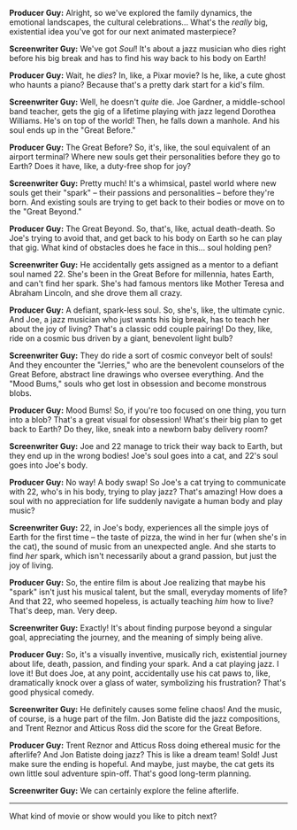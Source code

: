 **Producer Guy:** Alright, so we've explored the family dynamics, the emotional landscapes, the cultural celebrations... What's the *really* big, existential idea you've got for our next animated masterpiece?

**Screenwriter Guy:** We've got *Soul*! It's about a jazz musician who dies right before his big break and has to find his way back to his body on Earth!

**Producer Guy:** Wait, he *dies*? In, like, a Pixar movie? Is he, like, a cute ghost who haunts a piano? Because that's a pretty dark start for a kid's film.

**Screenwriter Guy:** Well, he doesn't *quite* die. Joe Gardner, a middle-school band teacher, gets the gig of a lifetime playing with jazz legend Dorothea Williams. He's on top of the world! Then, he falls down a manhole. And his soul ends up in the "Great Before."

**Producer Guy:** The Great Before? So, it's, like, the soul equivalent of an airport terminal? Where new souls get their personalities before they go to Earth? Does it have, like, a duty-free shop for joy?

**Screenwriter Guy:** Pretty much! It's a whimsical, pastel world where new souls get their "spark" – their passions and personalities – before they're born. And existing souls are trying to get back to their bodies or move on to the "Great Beyond."

**Producer Guy:** The Great Beyond. So, that's, like, actual death-death. So Joe's trying to avoid that, and get back to his body on Earth so he can play that gig. What kind of obstacles does he face in this... soul holding pen?

**Screenwriter Guy:** He accidentally gets assigned as a mentor to a defiant soul named 22. She's been in the Great Before for millennia, hates Earth, and can't find her spark. She's had famous mentors like Mother Teresa and Abraham Lincoln, and she drove them all crazy.

**Producer Guy:** A defiant, spark-less soul. So, she's, like, the ultimate cynic. And Joe, a jazz musician who just wants his big break, has to teach her about the joy of living? That's a classic odd couple pairing! Do they, like, ride on a cosmic bus driven by a giant, benevolent light bulb?

**Screenwriter Guy:** They do ride a sort of cosmic conveyor belt of souls! And they encounter the "Jerries," who are the benevolent counselors of the Great Before, abstract line drawings who oversee everything. And the "Mood Bums," souls who get lost in obsession and become monstrous blobs.

**Producer Guy:** Mood Bums! So, if you're too focused on one thing, you turn into a blob? That's a great visual for obsession! What's their big plan to get back to Earth? Do they, like, sneak into a newborn baby delivery room?

**Screenwriter Guy:** Joe and 22 manage to trick their way back to Earth, but they end up in the wrong bodies! Joe's soul goes into a cat, and 22's soul goes into Joe's body.

**Producer Guy:** No way! A body swap! So Joe's a cat trying to communicate with 22, who's in his body, trying to play jazz? That's amazing! How does a soul with no appreciation for life suddenly navigate a human body and play music?

**Screenwriter Guy:** 22, in Joe's body, experiences all the simple joys of Earth for the first time – the taste of pizza, the wind in her fur (when she's in the cat), the sound of music from an unexpected angle. And she starts to find *her* spark, which isn't necessarily about a grand passion, but just the joy of living.

**Producer Guy:** So, the entire film is about Joe realizing that maybe his "spark" isn't just his musical talent, but the small, everyday moments of life? And that 22, who seemed hopeless, is actually teaching *him* how to live? That's deep, man. Very deep.

**Screenwriter Guy:** Exactly! It's about finding purpose beyond a singular goal, appreciating the journey, and the meaning of simply being alive.

**Producer Guy:** So, it's a visually inventive, musically rich, existential journey about life, death, passion, and finding your spark. And a cat playing jazz. I love it! But does Joe, at any point, accidentally use his cat paws to, like, dramatically knock over a glass of water, symbolizing his frustration? That's good physical comedy.

**Screenwriter Guy:** He definitely causes some feline chaos! And the music, of course, is a huge part of the film. Jon Batiste did the jazz compositions, and Trent Reznor and Atticus Ross did the score for the Great Before.

**Producer Guy:** Trent Reznor and Atticus Ross doing ethereal music for the afterlife? And Jon Batiste doing jazz? This is like a dream team! Sold! Just make sure the ending is hopeful. And maybe, just maybe, the cat gets its own little soul adventure spin-off. That's good long-term planning.

**Screenwriter Guy:** We can certainly explore the feline afterlife.

---
What kind of movie or show would you like to pitch next?